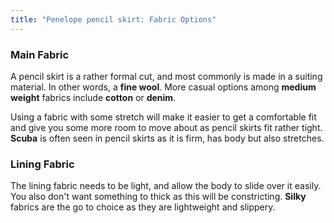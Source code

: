 ```yaml
---
title: "Penelope pencil skirt: Fabric Options"
---
```


### Main Fabric

A pencil skirt is a rather formal cut, and most commonly is made in a suiting material. In other words, a **fine wool**.
More casual options among **medium weight** fabrics include **cotton** or **denim**.

Using a fabric with some stretch will make it easier to get a comfortable fit and give you some more room to move about
as pencil skirts fit rather tight. **Scuba** is often seen in pencil skirts as it is firm, has body but also stretches.

### Lining Fabric

The lining fabric needs to be light, and allow the body to slide over it easily. You also don't want something to thick as this will be constricting. **Silky** fabrics are the go to choice as they are lightweight and slippery.
